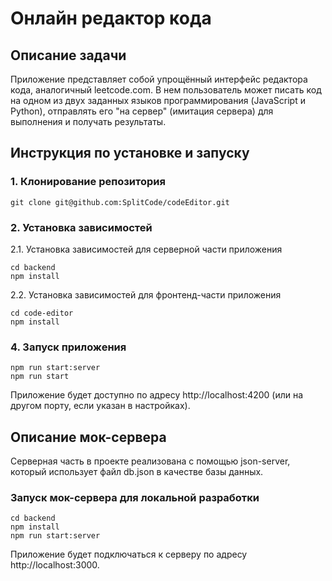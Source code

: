 # Онлайн редактор кода

## Описание задачи

Приложение представляет собой упрощённый интерфейс редактора кода, аналогичный leetcode.com. В нем пользователь может писать код на одном из двух заданных языков программирования (JavaScript и Python), отправлять его "на сервер" (имитация сервера) для выполнения и получать результаты.

## Инструкция по установке и запуску

### 1. Клонирование репозитория

```
git clone git@github.com:SplitCode/codeEditor.git
```

### 2. Установка зависимостей

2.1. Установка зависимостей для серверной части приложения

```
cd backend
npm install
```

2.2. Установка зависимостей для фронтенд-части приложения

```
cd code-editor
npm install
```

### 4. Запуск приложения

```
npm run start:server
npm run start
```

Приложение будет доступно по адресу http://localhost:4200 (или на другом порту, если указан в настройках).

## Описание мок-сервера

Серверная часть в проекте реализована с помощью json-server, который использует файл db.json в качестве базы данных.

### Запуск мок-сервера для локальной разработки

```
cd backend
npm install
npm run start:server
```

Приложение будет подключаться к серверу по адресу http://localhost:3000.
